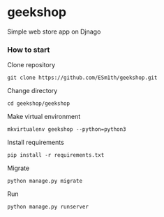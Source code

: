 # geekshop
Simple web store app on Djnago


### How to start
Clone repository

`git clone https://github.com/ESm1th/geekshop.git`

Change directory

`cd geekshop/geekshop`

Make virtual environment

`mkvirtualenv geekshop --python=python3`

Install requirements

`pip install -r requirements.txt`

Migrate

`python manage.py migrate`

Run

`python manage.py runserver`

